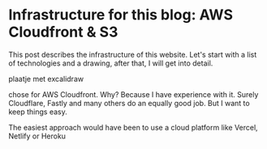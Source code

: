# Infrastructure for this blog: AWS Cloudfront & S3
This post describes the infrastructure of this website. Let's start with a list of technologies and a drawing, after that, I will get into detail.

plaatje met excalidraw


 chose for AWS Cloudfront. Why? Because I have experience with it. Surely Cloudflare, Fastly and many others do an equally good job. But I want to keep things easy.

The easiest approach would have been to use a cloud platform like Vercel, Netlify or Heroku
